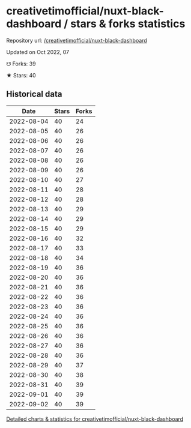 # creativetimofficial/nuxt-black-dashboard / stars & forks statistics

Repository url: [/creativetimofficial/nuxt-black-dashboard](https://github.com/creativetimofficial/nuxt-black-dashboard)

Updated on Oct 2022, 07

☋ Forks: 39

★ Stars: 40

## Historical data
| Date | Stars | Forks |
|------|-------|-------|
| 2022-08-04 | 40 | 24 | 
| 2022-08-05 | 40 | 26 | 
| 2022-08-06 | 40 | 26 | 
| 2022-08-07 | 40 | 26 | 
| 2022-08-08 | 40 | 26 | 
| 2022-08-09 | 40 | 26 | 
| 2022-08-10 | 40 | 27 | 
| 2022-08-11 | 40 | 28 | 
| 2022-08-12 | 40 | 28 | 
| 2022-08-13 | 40 | 29 | 
| 2022-08-14 | 40 | 29 | 
| 2022-08-15 | 40 | 29 | 
| 2022-08-16 | 40 | 32 | 
| 2022-08-17 | 40 | 33 | 
| 2022-08-18 | 40 | 34 | 
| 2022-08-19 | 40 | 36 | 
| 2022-08-20 | 40 | 36 | 
| 2022-08-21 | 40 | 36 | 
| 2022-08-22 | 40 | 36 | 
| 2022-08-23 | 40 | 36 | 
| 2022-08-24 | 40 | 36 | 
| 2022-08-25 | 40 | 36 | 
| 2022-08-26 | 40 | 36 | 
| 2022-08-27 | 40 | 36 | 
| 2022-08-28 | 40 | 36 | 
| 2022-08-29 | 40 | 37 | 
| 2022-08-30 | 40 | 38 | 
| 2022-08-31 | 40 | 39 | 
| 2022-09-01 | 40 | 39 | 
| 2022-09-02 | 40 | 39 | 


[Detailed charts & statistics for creativetimofficial/nuxt-black-dashboard](https://reviewgithub.com/rep/creativetimofficial/nuxt-black-dashboard)

